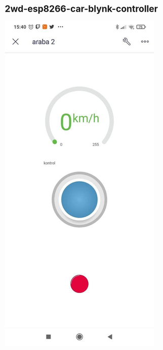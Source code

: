 # 2wd-esp8266-car-blynk-controller

![alt text](https://github.com/selamialtin/2wd-esp8266-car-blynk-controller/blob/main/blynk-device-screen.jpg?raw=true)
